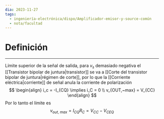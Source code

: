 ```yaml
---
dia: 2023-11-27
tags:
  - ingeniería-electrónica/dispo/Amplificador-emisor-y-source-común
  - nota/facultad
---
```

# Definición
---
Límite superior de la señal de salida, para $v_s$ demasiado negativa el [[Transistor bipolar de juntura|transistor]] se va a [[Corte del transistor bipolar de juntura|régimen de corte]], por lo que la [[Corriente eléctrica|corriente]] de señal anula la corriente de polarización $$ \begin{align} 
	i_c = -I_{CQ} \implies i_C = 0 \\
	v_{OUT,~max} = V_{CC}
\end{align} $$
Por lo tanto el límite es $$ v_{out, ~ max} = I_{CQ} R_C = V_{CC} - V_{CEQ} $$